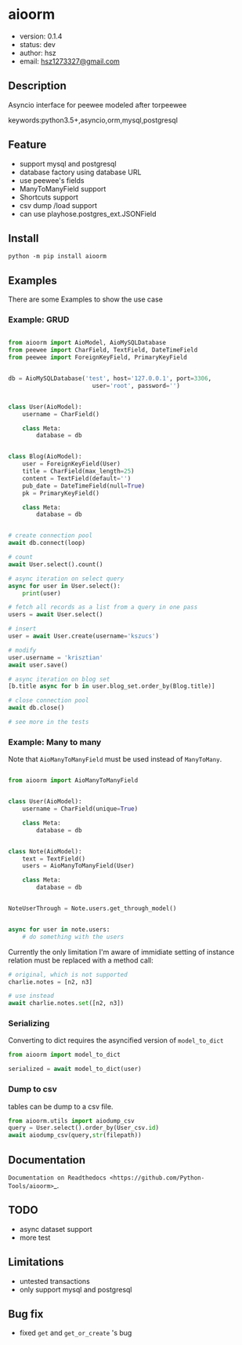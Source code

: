 # aioorm

+ version: 0.1.4
+ status: dev
+ author: hsz
+ email: hsz1273327@gmail.com

## Description

Asyncio interface for peewee modeled after torpeewee


keywords:python3.5+,asyncio,orm,mysql,postgresql

## Feature

+ support mysql and postgresql
+ database factory using database URL
+ use peewee's fields
+ ManyToManyField support
+ Shortcuts support
+ csv dump /load support
+ can use playhose.postgres_ext.JSONField

## Install

`python -m pip install aioorm`

## Examples

There are some Examples to show the use case

### Example: GRUD

```python

from aioorm import AioModel, AioMySQLDatabase
from peewee import CharField, TextField, DateTimeField
from peewee import ForeignKeyField, PrimaryKeyField


db = AioMySQLDatabase('test', host='127.0.0.1', port=3306,
                        user='root', password='')


class User(AioModel):
    username = CharField()

    class Meta:
        database = db


class Blog(AioModel):
    user = ForeignKeyField(User)
    title = CharField(max_length=25)
    content = TextField(default='')
    pub_date = DateTimeField(null=True)
    pk = PrimaryKeyField()

    class Meta:
        database = db


# create connection pool
await db.connect(loop)

# count
await User.select().count()

# async iteration on select query
async for user in User.select():
    print(user)

# fetch all records as a list from a query in one pass
users = await User.select()

# insert
user = await User.create(username='kszucs')

# modify
user.username = 'krisztian'
await user.save()

# async iteration on blog set
[b.title async for b in user.blog_set.order_by(Blog.title)]

# close connection pool
await db.close()

# see more in the tests
```

### Example: Many to many

Note that `AioManyToManyField` must be used instead of `ManyToMany`.

```python

from aioorm import AioManyToManyField


class User(AioModel):
    username = CharField(unique=True)

    class Meta:
        database = db


class Note(AioModel):
    text = TextField()
    users = AioManyToManyField(User)

    class Meta:
        database = db


NoteUserThrough = Note.users.get_through_model()


async for user in note.users:
    # do something with the users
```

Currently the only limitation I'm aware of immidiate setting of instance relation must be replaced with a method call:

```python
# original, which is not supported
charlie.notes = [n2, n3]

# use instead
await charlie.notes.set([n2, n3])
```

### Serializing

Converting to dict requires the asyncified version of `model_to_dict`

```python
from aioorm import model_to_dict

serialized = await model_to_dict(user)
```

### Dump to csv

tables can be dump to a csv file.

```python
from aioorm.utils import aiodump_csv
query = User.select().order_by(User_csv.id)
await aiodump_csv(query,str(filepath))
```


Documentation
--------------------------------

`Documentation on Readthedocs <https://github.com/Python-Tools/aioorm>`_.



## TODO

+ async dataset support
+ more test



## Limitations

+ untested transactions
+ only support mysql and postgresql

## Bug fix

+ fixed `get` and `get_or_create` 's bug